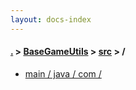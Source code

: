 ```yaml
---
layout: docs-index
---
```

#### [.](./../../index) > [BaseGameUtils](./../index) > [src](./index) > **/**

- [main / java / com / ](main/java/com/)
